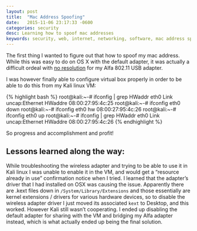 ```yaml
---
layout: post
title:  "Mac Address Spoofing"
date:   2015-11-06 23:17:33 -0600
categories: security
desc: Learning how to spoof mac addresses
keywords: security, web, internet, networking, software, mac address spoofing
---
```

The first thing I wanted to figure out that how to spoof my mac address. While this was easy to do on OS X with the default adapter, it was actually a difficult ordeal with [no resolution](http://apple.stackexchange.com/questions/157204/how-to-spoof-a-usb-ethernet-adaptor-mac-address-in-os-x) for my Alfa 802.11 USB adapter.

I was however finally able to configure virtual box properly in order to be able to do this from my Kali linux VM:

{% highlight bash %}
root@kali:~-# ifconfig | grep HWaddr
eth0       Link uncap:Ethernet  HWaddre 08:00:27:95:4c:25
root@kali:~-# ifconfig eth0 down
root@kali:~-# ifconfig eth0 hw 08:00:27:95:4c:26
root@kali:~-# ifconfig eth0 up
root@kali:~-# ifconfig | grep HWaddr
eth0       Link uncap:Ethernet  HWaddre 08:00:27:95:4c:26
{% endhighlight %}

So progress and accomplishment and profit! 


## Lessons learned along the way:

While troubleshooting the wireless adapter and trying to be able to use it in Kali linux I was unable to enable it in the VM, and would get a “resource already in use” confirmation notice when I tried. I learned that the adapter’s driver that I had installed on OSX was causing the issue. Apparently there are .kext files down in `/System/Library/Extensions` and those essentially are kernel extensions / drivers for various hardware devices, so to disable the wireless adapter driver I just moved its associated `kext` to Desktop, and this worked. However Kali still wasn’t cooperating. I ended up disabling the default adapter for sharing with the VM and bridging my Alfa adapter instead, which is what actually ended up being the final solution.
